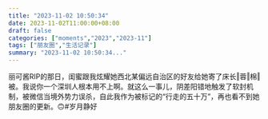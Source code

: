 ```yaml
---
title: "2023-11-02 10:50:34"
date: 2023-11-02T11:00:00+08:00
draft: false
categories: ["moments","2023","2023-11"]
tags: ["朋友圈","生活记录"]
summary: "2023-11-02 10:50:34..."
---
```


丽可酱RIP的那日，闺蜜跟我炫耀她西北某偏远自治区的好友给她寄了床长‖蓉‖棉‖被。我说你一个深圳人根本用不上啊。就这么一事儿，阴差阳错地触发了软封机制，被微信当境外势力误杀，自此我作为被标记的“行走的五十万”，再也看不到她朋友圈的更新。🙃
​
​#岁月静好

